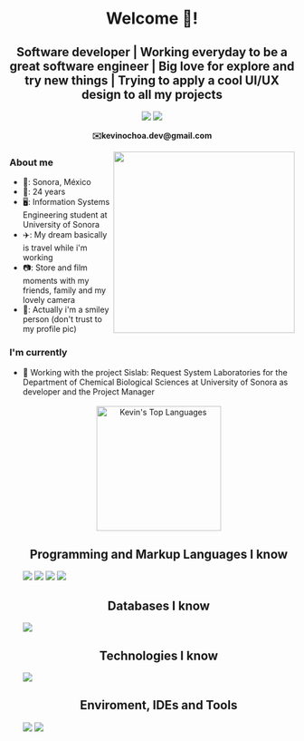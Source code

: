 <h1 align="center">Welcome 💚!</h1>

<h2 align="center">Software developer | Working everyday to be a great software engineer | Big love for explore and try new things | Trying to apply a cool UI/UX design to all my projects</h2>

<p align="center">
<a href="https://www.linkedin.com/in/kevinochoaguerrero/" target="_blank"><img  src="https://img.shields.io/badge/-LinkedIn-181818?style=for-the-badge&logo=linkedin&logoColor=white"></a>
<a href="https://kevstrosky.github.io/" target="_blank"><img  src="https://img.shields.io/badge/-My Portfolio-181818?style=for-the-badge"></a>
</p>
<p align="center"><b>✉️kevinochoa.dev@gmail.com</b></p>


<img align="right" src="https://64.media.tumblr.com/6d7def05f8c5bb43a641f279415706f4/tumblr_nx5p9fHeMR1rn5gv3o1_500.gif" width=320px>

<h3>About me</h3>
<ul>
<li>🤠: Sonora, México</li>
<li>🚀: 24 years</li>
<li>🖥️: Information Systems Engineering student at University of Sonora</li>
<li>✈️: My dream basically is travel while i'm working</li>
<li>📷: Store and film moments with my friends, family and my lovely camera</li>
<li>🌟: Actually i'm a smiley person (don't trust to my profile pic)</li>
</ul>

<h3>I'm currently</h3>
<ul>
<li>🧪 Working with the project Sislab: Request System Laboratories for the Department of Chemical Biological Sciences at University of Sonora as developer and the Project Manager </li>
<br>

<div align="center">
<img  alt="Kevin's Top Languages"  src="https://github-readme-stats.vercel.app/api/top-langs/?username=kevstrosky&langs_count=10&layout=compact&theme=react&hide_border=true&bg_color=181818&title_color=20C20E&icon_color=D02929"  height="220"/>
</div>

<h2 align="center">Programming and Markup Languages I know</h2>
<img  src="https://img.shields.io/badge/-Javascript-0D1117?style=rounded-square&logo=javascript&logoColor=f7df1e">
<img  src="https://img.shields.io/badge/-C Sharp-0D1117?style=rounded-square&logo=csharp&logoColor=9b4993">
<img  src="https://img.shields.io/badge/-HTML5-0D1117?style=rounded-square&logo=html5&logoColor=f06529">
<img src="https://img.shields.io/badge/-CSS3-0D1117?style=rounded-square&logo=css3&logoColor=2965f1">
  
<h2 align="center">Databases I know</h2>
<img  src="https://img.shields.io/badge/MySQL-0D1117.svg?style=rounded-square&logo=mysql&logoColor=00758F">


<h2 align="center">Technologies I know</h2>
<a  href="#"><img  src="https://img.shields.io/badge/Figma-0D1117.svg?style=rounded-square&logo=figma&logoColor=1abcfe"></a>


<h2 align="center">Enviroment, IDEs and Tools</h2>
<img src="https://img.shields.io/badge/VS-0D1117.svg?style=rounded-square&logo=visualstudiocode&logoColor=5d2b90">
<img src="https://img.shields.io/badge/VSCode-0D1117.svg?style=rounded-square&logo=visualstudiocode&logoColor=0078d7">
